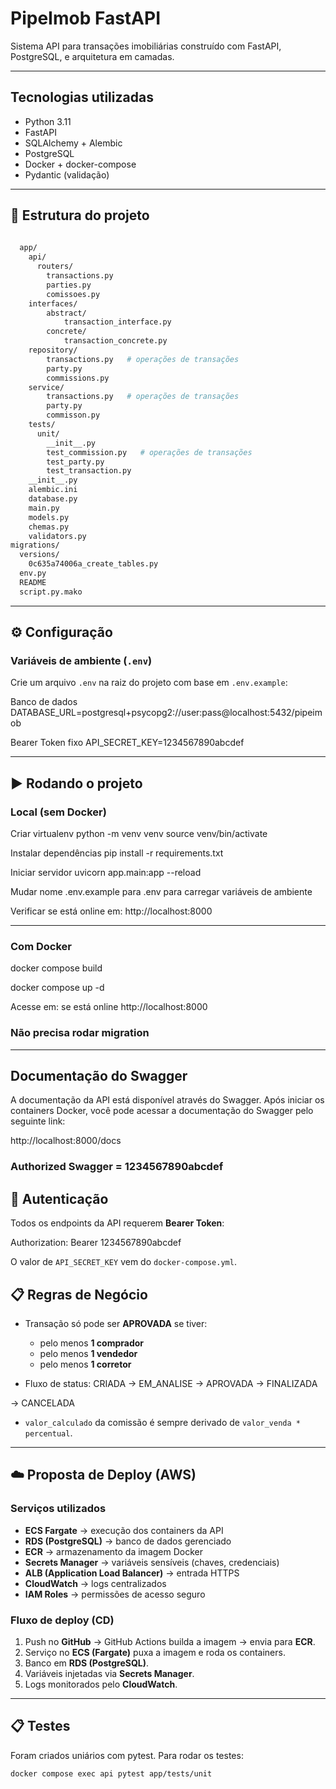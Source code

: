 # PipeImob FastAPI
Sistema API para transações imobiliárias construído com FastAPI, PostgreSQL, e arquitetura em camadas.

---

## Tecnologias utilizadas
- Python 3.11
- FastAPI
- SQLAlchemy + Alembic
- PostgreSQL
- Docker + docker-compose
- Pydantic (validação)

---

## 📂 Estrutura do projeto

```sh
  
  app/
    api/
      routers/
        transactions.py
        parties.py
        comissoes.py
    interfaces/
        abstract/
            transaction_interface.py
        concrete/
            transaction_concrete.py
    repository/
        transactions.py   # operações de transações
        party.py
        commissions.py
    service/
        transactions.py   # operações de transações
        party.py
        commisson.py
    tests/
      unit/
        __init__.py
        test_commission.py   # operações de transações
        test_party.py
        test_transaction.py
    __init__.py
    alembic.ini
    database.py
    main.py
    models.py
    chemas.py
    validators.py
migrations/
  versions/
    0c635a74006a_create_tables.py
  env.py
  README  
  script.py.mako
```


---

## ⚙️ Configuração

### Variáveis de ambiente (`.env`)
Crie um arquivo `.env` na raiz do projeto com base em `.env.example`:

Banco de dados
DATABASE_URL=postgresql+psycopg2://user:pass@localhost:5432/pipeimob

Bearer Token fixo
API_SECRET_KEY=1234567890abcdef



---

## ▶️ Rodando o projeto

### Local (sem Docker)
Criar virtualenv
python -m venv venv
source venv/bin/activate

Instalar dependências
pip install -r requirements.txt

Iniciar servidor
uvicorn app.main:app --reload

Mudar nome .env.example para .env para carregar variáveis de ambiente



Verificar se está online em: http://localhost:8000

---

### Com Docker
docker compose build

docker compose up -d

Acesse em: se está online http://localhost:8000
### Não precisa rodar migration

---
## Documentação do Swagger
A documentação da API está disponível através do Swagger. 
Após iniciar os containers Docker, você pode acessar a documentação do Swagger pelo seguinte link:

http://localhost:8000/docs

### Authorized Swagger = 1234567890abcdef

## 🔑 Autenticação
Todos os endpoints da API requerem **Bearer Token**:  

Authorization: Bearer 1234567890abcdef


O valor de `API_SECRET_KEY` vem do `docker-compose.yml`.  




## 📋 Regras de Negócio
- Transação só pode ser **APROVADA** se tiver:
  - pelo menos **1 comprador**
  - pelo menos **1 vendedor**
  - pelo menos **1 corretor**

- Fluxo de status:
CRIADA -> EM_ANALISE -> APROVADA -> FINALIZADA

-> CANCELADA



- `valor_calculado` da comissão é sempre derivado de `valor_venda * percentual`.

---

## ☁️ Proposta de Deploy (AWS)

### Serviços utilizados
- **ECS Fargate** → execução dos containers da API
- **RDS (PostgreSQL)** → banco de dados gerenciado
- **ECR** → armazenamento da imagem Docker
- **Secrets Manager** → variáveis sensíveis (chaves, credenciais)
- **ALB (Application Load Balancer)** → entrada HTTPS
- **CloudWatch** → logs centralizados
- **IAM Roles** → permissões de acesso seguro

### Fluxo de deploy (CD)
1. Push no **GitHub** → GitHub Actions builda a imagem → envia para **ECR**.  
2. Serviço no **ECS (Fargate)** puxa a imagem e roda os containers.  
3. Banco em **RDS (PostgreSQL)**.  
4. Variáveis injetadas via **Secrets Manager**.  
5. Logs monitorados pelo **CloudWatch**.  

---
## 📋 Testes
Foram criados uniários com pytest.
Para rodar os testes:
```
docker compose exec api pytest app/tests/unit
```
